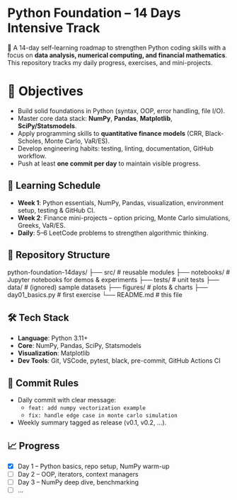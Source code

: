
# Python Foundation – 14 Days Intensive Track

🚀 A 14-day self-learning roadmap to strengthen Python coding skills with a focus on **data analysis, numerical computing, and financial mathematics**.  
This repository tracks my daily progress, exercises, and mini-projects.
# 🎯 Objectives
- Build solid foundations in Python (syntax, OOP, error handling, file I/O).  
- Master core data stack: **NumPy**, **Pandas**, **Matplotlib**, **SciPy/Statsmodels**.  
- Apply programming skills to **quantitative finance models** (CRR, Black-Scholes, Monte Carlo, VaR/ES).  
- Develop engineering habits: testing, linting, documentation, GitHub workflow.  
- Push at least **one commit per day** to maintain visible progress.
## 📅 Learning Schedule
- **Week 1**: Python essentials, NumPy, Pandas, visualization, environment setup, testing & GitHub CI.  
- **Week 2**: Finance mini-projects – option pricing, Monte Carlo simulations, Greeks, VaR/ES.  
- **Daily**: 5–6 LeetCode problems to strengthen algorithmic thinking.
## 📂 Repository Structure
python-foundation-14days/
├── src/                # reusable modules
├── notebooks/          # Jupyter notebooks for demos & experiments
├── tests/              # unit tests
├── data/               # (ignored) sample datasets
├── figures/            # plots & charts
├── day01_basics.py     # first exercise
└── README.md           # this file
## 🛠️ Tech Stack
- **Language**: Python 3.11+  
- **Core**: NumPy, Pandas, SciPy, Statsmodels  
- **Visualization**: Matplotlib  
- **Dev Tools**: Git, VSCode, pytest, black, pre-commit, GitHub Actions CI  
## 📌 Commit Rules
- Daily commit with clear message:  
  - `feat: add numpy vectorization example`  
  - `fix: handle edge case in monte carlo simulation`  
- Weekly summary tagged as release (v0.1, v0.2, …).  
## 📈 Progress
- [x] Day 1 – Python basics, repo setup, NumPy warm-up  
- [ ] Day 2 – OOP, iterators, context managers  
- [ ] Day 3 – NumPy deep dive, benchmarking  
- [ ] …  

